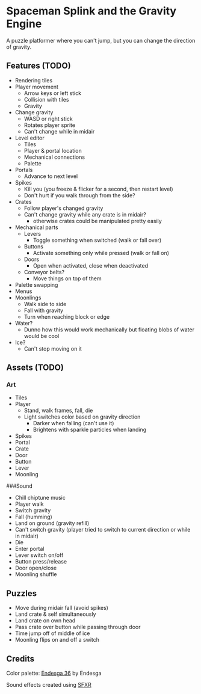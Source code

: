 # Spaceman Splink and the Gravity Engine
A puzzle platformer where you can't jump, but you can change the direction of gravity.

## Features (TODO)
- Rendering tiles
- Player movement
	- Arrow keys or left stick
	- Collision with tiles
	- Gravity
- Change gravity
	- WASD or right stick
	- Rotates player sprite
	- Can't change while in midair
- Level editor
	- Tiles
	- Player & portal location
	- Mechanical connections
	- Palette
- Portals
	- Advance to next level
- Spikes
	- Kill you (you freeze & flicker for a second, then restart level)
	- Don't hurt if you walk through from the side?
- Crates
	- Follow player's changed gravity
	- Can't change gravity while any crate is in midair?
		- otherwise crates could be manipulated pretty easily
- Mechanical parts
	- Levers
		- Toggle something when switched (walk or fall over)
	- Buttons
		- Activate something only while pressed (walk or fall on)
	- Doors
		- Open when activated, close when deactivated
	- Conveyor belts?
		- Move things on top of them 
- Palette swapping
- Menus
- Moonlings
	- Walk side to side
	- Fall with gravity
	- Turn when reaching block or edge
- Water?
	- Dunno how this would work mechanically but floating blobs of water would be cool
- Ice?
	- Can't stop moving on it

## Assets (TODO)
### Art
- Tiles
- Player
	- Stand, walk frames, fall, die
	- Light switches color based on gravity direction
		- Darker when falling (can't use it)
		- Brightens with sparkle particles when landing
- Spikes
- Portal
- Crate
- Door
- Button
- Lever
- Moonling

###Sound
- Chill chiptune music
- Player walk
- Switch gravity
- Fall (humming)
- Land on ground (gravity refill)
- Can't switch gravity (player tried to switch to current direction or while in midair)
- Die
- Enter portal
- Lever switch on/off
- Button press/release
- Door open/close
- Moonling shuffle

## Puzzles
- Move during midair fall (avoid spikes)
- Land crate & self simultaneously
- Land crate on own head
- Pass crate over button while passing through door
- Time jump off of middle of ice
- Moonling flips on and off a switch

## Credits

Color palette: [Endesga 36](https://lospec.com/palette-list/endesga-36) by Endesga

Sound effects created using [SFXR](http://www.drpetter.se/project_sfxr.html)